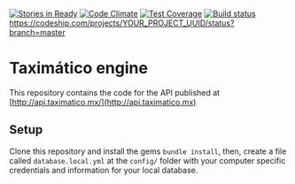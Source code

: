 [![Stories in Ready](https://badge.waffle.io/taximaticomx/taximatico_engine.png?label=ready&title=Ready)](https://waffle.io/taximaticomx/taximatico_engine)
[![Code Climate](https://codeclimate.com/github/taximaticomx/taximatico_engine/badges/gpa.svg)](https://codeclimate.com/github/taximaticomx/taximatico_engine)
[![Test Coverage](https://codeclimate.com/github/taximaticomx/taximatico_engine/badges/coverage.svg)](https://codeclimate.com/github/taximaticomx/taximatico_engine)
[![Build status](https://codeship.com/projects/45bdd4c0-d4b3-0132-d475-4e043b6b23b5/status?branch=master)](https://codeship.com/projects/45bdd4c0-d4b3-0132-d475-4e043b6b23b5/status?branch=master)
https://codeship.com/projects/YOUR_PROJECT_UUID/status?branch=master


# Taximático engine

This repository contains the code for the API published at [http://api.taximatico.mx/](http://api.taximatico.mx)

## Setup

Clone this repository and install the gems `bundle install`, then,
create a file called `database.local.yml` at the `config/` folder with
your computer specific credentials and information for your local database.
